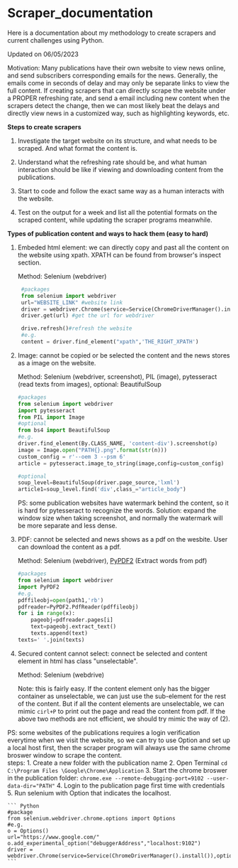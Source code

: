 # Scraper_documentation
Here is a documentation about my methodology to create scrapers and current challenges using Python. 

Updated on 06/05/2023

Motivation: Many publications have their own website to view news online, and send subscribers corresponding emails for the news. Generally, the emails come in seconds of delay and may only be separate links to view the full content. If creating scrapers that can directly scrape the website under a PROPER refreshing rate, and send a email including new content when the scrapers detect the change, then we can most likely beat the delays and directly view news in a customized way, such as highlighting keywords, etc. 

**Steps to create scrapers**

1. Investigate the target website on its structure, and what needs to be scraped. And what format the content is.

2. Understand what the refreshing rate should be, and what human interaction should be like if viewing and downloading content from the publications. 

3. Start to code and follow the exact same way as a human interacts with the website.  

4. Test on the output for a week and list all the potential formats on the scraped content, while updating the scraper programs meanwhile. 


**Types of publication content and ways to hack them (easy to hard)**

1. Embeded html element: we can directly copy and past all the content on the website using xpath. XPATH can be found from browser's inspect section. 

   Method: Selenium (webdriver) 

   ```Python
    #packages
    from selenium import webdriver
    url="WEBSITE_LINK" #website link
    driver = webdriver.Chrome(service=Service(ChromeDriverManager().install())) #auto-install the chromedriver
    driver.get(url) #get the url for webdriver

    drive.refresh()#refresh the website 
    #e.g.
    content = driver.find_element("xpath",'THE_RIGHT_XPATH')
    ```
2. Image: cannot be copied or be selected the content and the news stores as a image on the website. 

    Method: Selenium (webdriver, screenshot), PIL (image), pytesseract (read texts from images), optional: BeautifulSoup

    ```Python
    #packages
    from selenium import webdriver
    import pytesseract
    from PIL import Image
    #optional
    from bs4 import BeautifulSoup 
    #e.g.
    driver.find_element(By.CLASS_NAME, 'content-div').screenshot(p)
    image = Image.open("PATH{}.png".format(str(n)))
    custom_config = r'--oem 3 --psm 6'
    article = pytesseract.image_to_string(image,config=custom_config)

    #optional
    soup_level=BeautifulSoup(driver.page_source,'lxml')
    article1=soup_level.find('div',class_="article_body")
    ```

    PS: some publication websites have watermark behind the content, so it is hard for pytesseract to recognize the words. Solution: expand the window size when taking screenshot, and normally the watermark will be more separate and less dense. 

3. PDF: cannot be selected and news shows as a pdf on the wesbite. User can download the content as a pdf. 

    Method: Selenium (webdriver), [PyPDF2](https://pypi.org/project/PyPDF2/) (Extract words from pdf)

    ```Python
    #packages
    from selenium import webdriver
    import PyPDF2
    #e.g.
    pdffileobj=open(path1,'rb')
    pdfreader=PyPDF2.PdfReader(pdffileobj)
    for i in range(x):
        pageobj=pdfreader.pages[i]
        text=pageobj.extract_text()
        texts.append(text)
    texts=' '.join(texts)
    ```
4. Secured content cannot select: connect be selected and content element in html has class "unselectable".

    Method: Selenium (webdrive)

    Note: this is fairly easy. If the content element only has the bigger container as unselectable, we can just use the sub-element for the rest of the content. But if all the content elements are unselectable, we can mimic ```cirl+P``` to print out the page and read the content from pdf. If the above two methods are not efficient,  we should try mimic the way of (2). 


PS: some websites of the publications requires a login verification everytime when we visit the website, so we can try to use Option and set up a local host first, then the scraper program will always use the same chrome broswer window to scrape the content.  
    steps: 
        1. Create a new folder with the publication name
        2. Open Terminal ```cd C:\Program Files \Google\Chrome\Application```
        3. Start the chrome broswer in the publication folder: 
            ```chrome.exe --remote-debugging-port=9102 --user-data-dir="PATH"```
        4. Login to the publication page first time with credentials
        5. Run selenium with Option that indicates the localhost. 

    ``` Python
    #package
    from selenium.webdriver.chrome.options import Options
    #e.g.
    o = Options()
    url="https://www.google.com/"
    o.add_experimental_option("debuggerAddress","localhost:9102")
    driver = webdriver.Chrome(service=Service(ChromeDriverManager().install()),options=o)
    ```

